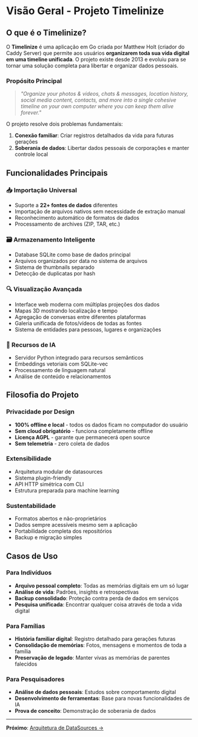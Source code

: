 # Visão Geral - Projeto Timelinize

## O que é o Timelinize?

O **Timelinize** é uma aplicação em Go criada por Matthew Holt (criador do Caddy Server) que permite aos usuários **organizarem toda sua vida digital em uma timeline unificada**. O projeto existe desde 2013 e evoluiu para se tornar uma solução completa para libertar e organizar dados pessoais.

### Propósito Principal

> *"Organize your photos & videos, chats & messages, location history, social media content, contacts, and more into a single cohesive timeline on your own computer where you can keep them alive forever."*

O projeto resolve dois problemas fundamentais:
1. **Conexão familiar**: Criar registros detalhados da vida para futuras gerações
2. **Soberania de dados**: Libertar dados pessoais de corporações e manter controle local

## Funcionalidades Principais

### 📥 Importação Universal
- Suporte a **22+ fontes de dados** diferentes
- Importação de arquivos nativos sem necessidade de extração manual
- Reconhecimento automático de formatos de dados
- Processamento de archives (ZIP, TAR, etc.)

### 🗃️ Armazenamento Inteligente
- Database SQLite como base de dados principal
- Arquivos organizados por data no sistema de arquivos
- Sistema de thumbnails separado
- Detecção de duplicatas por hash

### 🔍 Visualização Avançada
- Interface web moderna com múltiplas projeções dos dados
- Mapas 3D mostrando localização e tempo
- Agregação de conversas entre diferentes plataformas
- Galeria unificada de fotos/vídeos de todas as fontes
- Sistema de entidades para pessoas, lugares e organizações

### 🤖 Recursos de IA
- Servidor Python integrado para recursos semânticos
- Embeddings vetoriais com SQLite-vec
- Processamento de linguagem natural
- Análise de conteúdo e relacionamentos

## Filosofia do Projeto

### Privacidade por Design
- **100% offline e local** - todos os dados ficam no computador do usuário
- **Sem cloud obrigatório** - funciona completamente offline
- **Licença AGPL** - garante que permanecerá open source
- **Sem telemetria** - zero coleta de dados

### Extensibilidade
- Arquitetura modular de datasources
- Sistema plugin-friendly
- API HTTP simétrica com CLI
- Estrutura preparada para machine learning

### Sustentabilidade
- Formatos abertos e não-proprietários
- Dados sempre acessíveis mesmo sem a aplicação
- Portabilidade completa dos repositórios
- Backup e migração simples

## Casos de Uso

### Para Indivíduos
- **Arquivo pessoal completo**: Todas as memórias digitais em um só lugar
- **Análise de vida**: Padrões, insights e retrospectivas
- **Backup consolidado**: Proteção contra perda de dados em serviços
- **Pesquisa unificada**: Encontrar qualquer coisa através de toda a vida digital

### Para Famílias
- **História familiar digital**: Registro detalhado para gerações futuras
- **Consolidação de memórias**: Fotos, mensagens e momentos de toda a família
- **Preservação de legado**: Manter vivas as memórias de parentes falecidos

### Para Pesquisadores
- **Análise de dados pessoais**: Estudos sobre comportamento digital
- **Desenvolvimento de ferramentas**: Base para novas funcionalidades de IA
- **Prova de conceito**: Demonstração de soberania de dados

---

**Próximo**: [Arquitetura de DataSources →](02-arquitetura-datasources.md)
